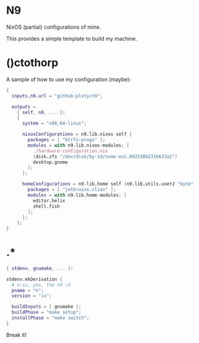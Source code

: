 # N9

NixOS (partial) configurations of mine.

This provides a simple template to build my machine.

# ()ctothorp

A sample of how to use my configuration (maybe):

```nix
{
  inputs.n9.url = "github:plxty/n9";

  outputs =
    { self, n9, ... }:
    {
      system = "x86_64-linux";

      nixosConfigurations = n9.lib.nixos self {
        packages = [ "btrfs-progs" ];
        modules = with n9.lib.nixos-modules; [
          ./hardware-configuration.nix
          (disk.zfs "/dev/disk/by-id/nvme-eui.002538b231b633a2")
          desktop.gnome
        ];
      };

      homeConfigurations = n9.lib.home self (n9.lib.utils.user2 "byte" ./passwd) {
        packages = [ "jetbrains.clion" ];
        modules = with n9.lib.home-modules; [
          editor.helix
          shell.fish
        ];
      };
    };
}
```

# .*

```nix
{ stdenv, gnumake, ... }:

stdenv.mkDerivation {
  # n-ix, yes, the n9 :O
  pname = "n";
  version = "ix";

  buildInputs = [ gnumake ];
  buildPhase = "make setup";
  installPhase = "make switch";
}
```

Break it!
